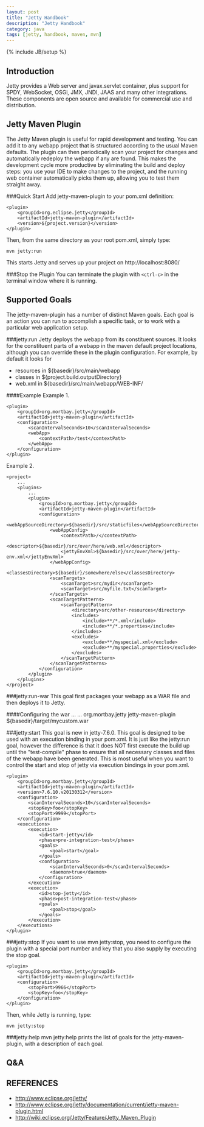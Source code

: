```yaml
---
layout: post
title: "Jetty Handbook"
description: "Jetty Handbook"
category: java
tags: [jetty, handbook, maven, mvn]
---
```

{% include JB/setup %}

## Introduction
Jetty provides a Web server and javax.servlet container, plus support for SPDY, WebSocket, OSGi, JMX, JNDI, JAAS and many other integrations. These components are open source and available for commercial use and distribution.

## Jetty Maven Plugin
The Jetty Maven plugin is useful for rapid development and testing. You can add it to any webapp project that is structured according to the usual Maven defaults. The plugin can then periodically scan your project for changes and automatically redeploy the webapp if any are found. This makes the development cycle more productive by eliminating the build and deploy steps: you use your IDE to make changes to the project, and the running web container automatically picks them up, allowing you to test them straight away.

###Quick Start
Add jetty-maven-plugin to your pom.xml definition:

    <plugin>
        <groupId>org.eclipse.jetty</groupId>
        <artifactId>jetty-maven-plugin</artifactId>
        <version>${project.version}</version>
    </plugin>

Then, from the same directory as your root pom.xml, simply type:

    mvn jetty:run

This starts Jetty and serves up your project on http://localhost:8080/

###Stop the Plugin
You can terminate the plugin with `<ctrl-c>` in the terminal window where it is running.

## Supported Goals
The jetty-maven-plugin has a number of distinct Maven goals. Each goal is an action you can run to accomplish a specific task, or to work with a particular web application setup.

###jetty:run
Jetty deploys the webapp from its constituent sources. It looks for the constituent parts of a webapp in the maven default project locations, although you can override these in the plugin configuration. For example, by default it looks for

- resources in ${basedir}/src/main/webapp
- classes in ${project.build.outputDirectory}
- web.xml in ${basedir}/src/main/webapp/WEB-INF/

####Example
Example 1.

    <plugin>
        <groupId>org.mortbay.jetty</groupId>
        <artifactId>jetty-maven-plugin</artifactId>
        <configuration>
            <scanIntervalSeconds>10</scanIntervalSeconds>
            <webApp>
                <contextPath>/test</contextPath>
            </webApp>
        </configuration>
    </plugin>

Example 2.

    <project>
        ...
        <plugins>
            ...
            <plugin>
                <groupId>org.mortbay.jetty</groupId>
                <artifactId>jetty-maven-plugin</artifactId>
                <configuration>
                    <webAppSourceDirectory>${basedir}/src/staticfiles</webAppSourceDirectory>
                    <webAppConfig>
                        <contextPath>/</contextPath>
                        <descriptor>${basedir}/src/over/here/web.xml</descriptor>
                        <jettyEnvXml>${basedir}/src/over/here/jetty-env.xml</jettyEnvXml>
                    </webAppConfig>
                    <classesDirectory>${basedir}/somewhere/else</classesDirectory>
                    <scanTargets>
                        <scanTarget>src/mydir</scanTarget>
                        <scanTarget>src/myfile.txt</scanTarget>
                    </scanTargets>
                    <scanTargetPatterns>
                        <scanTargetPattern>
                            <directory>src/other-resources</directory>
                            <includes>
                                <include>**/*.xml</include>
                                <include>**/*.properties</include>
                            </includes>
                            <excludes>
                                <exclude>**/myspecial.xml</exclude>
                                <exclude>**/myspecial.properties</exclude>
                            </excludes>
                        </scanTargetPattern>
                    </scanTargetPatterns>
                </configuration>
            </plugin>
        </plugins>
    </project>

###jetty:run-war
This goal first packages your webapp as a WAR file and then deploys it to Jetty.

####Configuring the war
    <project>
        ...
        <plugins>
            ...
            <plugin>
                <groupId>org.mortbay.jetty</groupId>
                <artifactId>jetty-maven-plugin</artifactId>
                <configuration>
                    <war>${basedir}/target/mycustom.war</war>
                </configuration>
            </plugin>
        </plugins>
    </project>

###jetty:start
This goal is new in jetty-7.6.0. This goal is designed to be used with an execution binding in your pom.xml. It is just like the jetty:run goal, however the difference is that it does NOT first execute the build up until the "test-compile" phase to ensure that all necessary classes and files of the webapp have been generated. This is most useful when you want to control the start and stop of jetty via execution bindings in your pom.xml.

    <plugin>
        <groupId>org.mortbay.jetty</groupId>
        <artifactId>jetty-maven-plugin</artifactId>
        <version>7.6.10.v20130312</version>
        <configuration>
            <scanIntervalSeconds>10</scanIntervalSeconds>
            <stopKey>foo</stopKey>
            <stopPort>9999</stopPort>
        </configuration>
        <executions>
            <execution>
                <id>start-jetty</id>
                <phase>pre-integration-test</phase>
                <goals>
                    <goal>start</goal>
                </goals>
                <configuration>
                    <scanIntervalSeconds>0</scanIntervalSeconds>
                    <daemon>true</daemon>
                </configuration>
            </execution>
            <execution>
                <id>stop-jetty</id>
                <phase>post-integration-test</phase>
                <goals>
                    <goal>stop</goal>
                </goals>
            </execution>
        </executions>
    </plugin>

###jetty:stop
If you want to use mvn jetty:stop, you need to configure the plugin with a special port number and key that you also supply by executing the stop goal.

    <plugin>
        <groupId>org.mortbay.jetty</groupId>
        <artifactId>jetty-maven-plugin</artifactId>
        <configuration>
            <stopPort>9966</stopPort>
            <stopKey>foo</stopKey>
        </configuration>
    </plugin>

Then, while Jetty is running, type:

    mvn jetty:stop

###jetty:help
mvn jetty:help prints the list of goals for the jetty-maven-plugin, with a description of each goal.

## Q&A

## REFERENCES
- <http://www.eclipse.org/jetty/>
- <http://www.eclipse.org/jetty/documentation/current/jetty-maven-plugin.html>
- <http://wiki.eclipse.org/Jetty/Feature/Jetty_Maven_Plugin>

